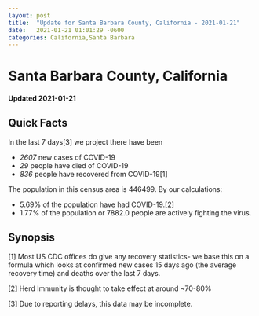 ```yaml
---
layout: post
title:  "Update for Santa Barbara County, California - 2021-01-21"
date:   2021-01-21 01:01:29 -0600
categories: California,Santa Barbara
---
```


# Santa Barbara County, California
#### Updated 2021-01-21

## Quick Facts

In the last 7 days[3] we project there have been
- *2607* new cases of COVID-19
- *29* people have died of COVID-19
- *836* people have recovered from COVID-19[1]

The population in this census area is 446499. By our calculations:
- 5.69% of the population have had COVID-19.[2]
- 1.77% of the population or 7882.0 people are actively fighting the virus.

## Synopsis




[1] Most US CDC offices do give any recovery statistics- we base this on a formula which looks at confirmed new cases
15 days ago (the average recovery time) and deaths over the last 7 days.

[2] Herd Immunity is thought to take effect at around ~70-80%

[3] Due to reporting delays, this data may be incomplete.
 
    